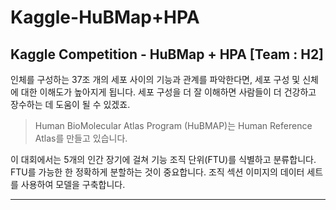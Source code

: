 # Kaggle-HuBMap+HPA
Kaggle Competition - HuBMap + HPA [Team : H2]
---
<p> 인체를 구성하는 37조 개의 세포 사이의 기능과 관계를 파악한다면, 세포 구성 및 신체에 대한 이해도가 높아지게 됩니다.  세포 구성을 더 잘 이해하면 사람들이 더 건강하고 장수하는 데 도움이 될 수 있겠죠. </p>
<blockquote> Human BioMolecular Atlas Program (HuBMAP)는 Human Reference Atlas를 만들고 있습니다.
</blockquote> 
<p> 이 대회에서는 5개의 인간 장기에 걸쳐 기능 조직 단위(FTU)를 식별하고 분류합니다. FTU를 가능한 한 정확하게 분할하는 것이 중요합니다. 조직 섹션 이미지의 데이터 세트를 사용하여 모델을 구축합니다.</p>
<hr>
